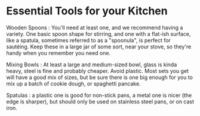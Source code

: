 # Essential Tools for your Kitchen

Wooden Spoons
: You'll need at least one, and we recommend having a variety. One basic spoon
shape for stirring, and one with a flat-ish surface, like a spatula, sometimes
referred to as a "spoonula", is perfect for sautéing. Keep these in a large jar
of some sort, near your stove, so they're handy when you remember you need one.

Mixing Bowls
: At least a large and medium-sized bowl, glass is kinda heavy, steel is fine 
and probably cheaper. Avoid plastic. Most sets you get will have a good mix of 
sizes, but be sure there is one big enough for you to mix up a batch of cookie 
dough, or spaghetti pancake.

Spatulas
: a plastic one is good for non-stick pans, a metal one is nicer (the edge is 
sharper), but should only be used on stainless steel pans, or on cast iron.